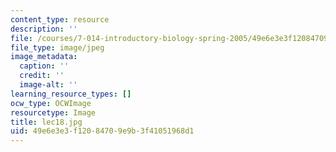 ```yaml
---
content_type: resource
description: ''
file: /courses/7-014-introductory-biology-spring-2005/49e6e3e3f12084709e9b3f41051968d1_lec18.jpg
file_type: image/jpeg
image_metadata:
  caption: ''
  credit: ''
  image-alt: ''
learning_resource_types: []
ocw_type: OCWImage
resourcetype: Image
title: lec18.jpg
uid: 49e6e3e3-f120-8470-9e9b-3f41051968d1
---
```

